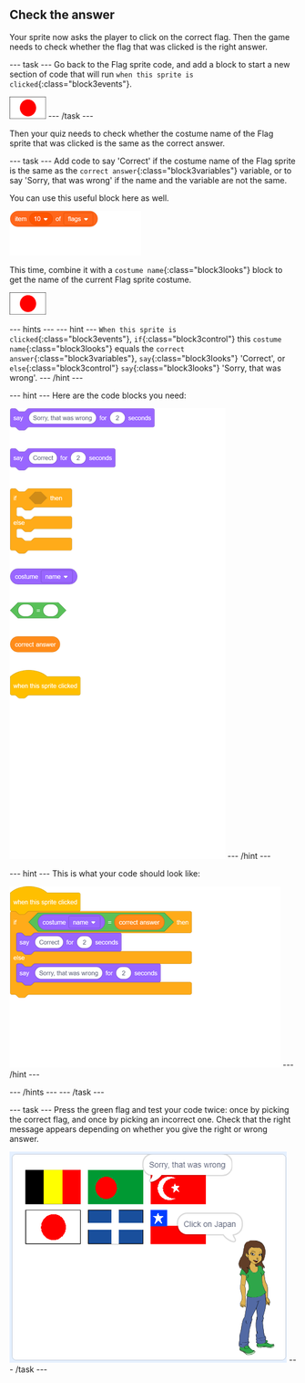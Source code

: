 ## Check the answer

Your sprite now asks the player to click on the correct flag. Then the game needs to check whether the flag that was clicked is the right answer.

--- task ---
Go back to the Flag sprite code, and add a block to start a new section of code that will run `when this sprite is clicked`{:class="block3events"}.

![Flag sprite](images/flag-sprite.png)
--- /task ---

Then your quiz needs to check whether the costume name of the Flag sprite that was clicked is the same as the correct answer.

--- task ---
Add code to say 'Correct' if the costume name of the Flag sprite is the same as the `correct answer`{:class="block3variables"} variable, or to say 'Sorry, that was wrong' if the name and the variable are not the same.

You can use this useful block here as well.

![blocks_1545309610_2910678](images/blocks_1545309610_2910678.png)

This time, combine it with a `costume name`{:class="block3looks"} block to get the name of the current Flag sprite costume.

![Flag sprite](images/flag-sprite.png)

--- hints ---
--- hint ---
`When this sprite is clicked`{:class="block3events"},  `if`{:class="block3control"} this `costume name`{:class="block3looks"} equals the `correct answer`{:class="block3variables"}, `say`{:class="block3looks"} 'Correct', or `else`{:class="block3control"} `say`{:class="block3looks"} 'Sorry, that was wrong'.
--- /hint ---

--- hint ---
Here are the code blocks you need:

![blocks_1545309611_3981442](images/blocks_1545309611_3981442.png)
--- /hint ---

--- hint ---
This is what your code should look like:

![blocks_1545309612_591378](images/blocks_1545309612_591378.png)
--- /hint ---

--- /hints ---
--- /task ---

--- task ---
Press the green flag and test your code twice: once by picking the correct flag, and once by picking an incorrect one. Check that the right message appears depending on whether you give the right or wrong answer.

![Click on the flag](images/click-on-flag.png)
--- /task ---
